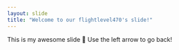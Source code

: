 ```yaml
---
layout: slide
title: "Welcome to our flightlevel470's slide!"
---
```

This is my awesome slide :tada:
Use the left arrow to go back!
